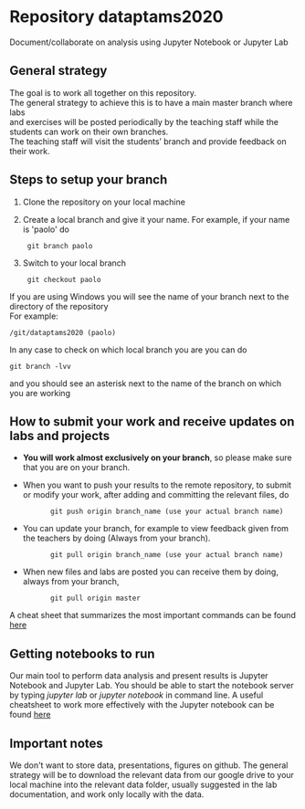 # Repository dataptams2020

Document/collaborate on analysis using Jupyter Notebook or Jupyter Lab


## General strategy

The goal is to work all together on this repository.<br/> 
The general strategy to achieve this is to have a main master branch where labs<br/>
and exercises will be posted periodically by the teaching staff
while the students can work on their own branches.<br/>
The teaching staff will visit the students’ branch and provide feedback on their work.

## Steps to setup your branch

  1. Clone the repository on your local machine
  2. Create a local branch and give it your name.
     For example, if your name is 'paolo' do 
     
     ```
      git branch paolo
     ```
     
  3. Switch to your local branch 
    
     ```
      git checkout paolo
     ```
  If you are using Windows you will see the name of your branch next to the directory of the repository<br> 
  For example: 
  
  ```
  /git/dataptams2020 (paolo)
  ```
 In any case to check on which local branch you are you can do 
 
  ```
  git branch -lvv
  ```
 and you should see an asterisk next to the name of the branch on which you are working 
 

## How to submit your work and receive updates on labs and projects

 - **You will work almost exclusively on your branch**, so please make sure that you are on your branch. 
 
 - When you want to push your results to the remote repository, to submit or modify your work, 
     after adding and committing the relevant files, do
     
```
    	  git push origin branch_name (use your actual branch name)
```

 - You can update your branch, for example to view feedback given from the teachers by doing
     (Always from your branch).
```
    	  git pull origin branch_name (use your actual branch name)
```
- When new files and labs are posted you can
     receive them by doing, always from your branch,
```
    	  git pull origin master
```

A cheat sheet that summarizes the most important commands can be found [here](https://drive.google.com/file/d/1-Dc2r6tBMtbH4BoisMOKv1nvRZwGrWZc/view?usp=sharing)
     
## Getting notebooks to run

Our main tool to perform data analysis and present results is Jupyter Notebook and Jupyter Lab.
You should be able to start the notebook server by typing *jupyter lab* or *jupyter notebook*
in command line.
A useful cheatsheet to work more effectively with the Jupyter notebook
can be found [here](https://drive.google.com/open?id=1slPTN3g9bepzE84FA6rAHl0OZB_GRR8G)


## Important notes

We don't want to store data, presentations, figures on github. The general strategy will be to download
  the relevant data from our google drive to your local machine
  into the relevant data folder, usually suggested in the lab documentation, and work
  only locally with the data.

